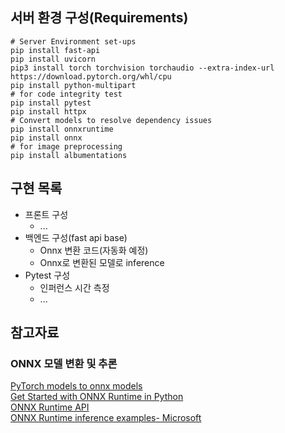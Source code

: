 ## 서버 환경 구성(Requirements)
```
# Server Environment set-ups
pip install fast-api
pip install uvicorn
pip3 install torch torchvision torchaudio --extra-index-url https://download.pytorch.org/whl/cpu
pip install python-multipart
# for code integrity test
pip install pytest
pip install httpx
# Convert models to resolve dependency issues
pip install onnxruntime
pip install onnx
# for image preprocessing
pip install albumentations
```
## 구현 목록
- 프론트 구성
    - ...
- 백엔드 구성(fast api base)
    - Onnx 변환 코드(자동화 예정)
    - Onnx로 변환된 모델로 inference
- Pytest 구성
    - 인퍼런스 시간 측정
    - ...

## 참고자료
### ONNX 모델 변환 및 추론
[PyTorch models to onnx models](https://pytorch.org/docs/stable/onnx.html)  
[Get Started with ONNX Runtime in Python](https://onnxruntime.ai/docs/get-started/with-python.html)  
[ONNX Runtime API](https://onnxruntime.ai/docs/api/python/api_summary.html)  
[ONNX Runtime inference examples- Microsoft](https://github.com/microsoft/onnxruntime-inference-examples/blob/main/python/api/onnxruntime-python-api.py)  

